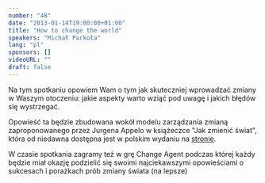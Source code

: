 ```yaml
---
number: "48"
date: "2013-01-14T19:00:00+01:00"
title: "How to change the world"
speakers: "Michał Parkoła"
lang: "pl"
sponsors: []
videoURL: ""
draft: false
---
```


Na tym spotkaniu opowiem Wam o tym jak skuteczniej wprowadzać zmiany w Waszym otoczeniu: jakie aspekty warto wziąć pod uwagę i jakich błędów się wystrzegać.

Opowieść ta będzie zbudowana wokół modelu zarządzania zmianą zaproponowanego przez Jurgena Appelo w książeczce "Jak zmienić świat", która od niedawna dostępna jest w polskim wydaniu na <a href="http://fluidcircle.net/zmiana" target="_blank">stronie</a>.

W czasie spotkania zagramy też w grę Change Agent podczas której każdy będzie miał okazję podzielić się swoimi najciekawszymi opowieściami o sukcesach i porażkach prób zmiany świata (na lepsze)


